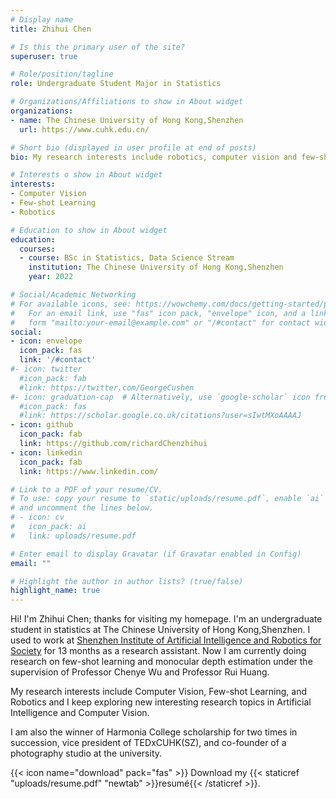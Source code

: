 ```yaml
---
# Display name
title: Zhihui Chen

# Is this the primary user of the site?
superuser: true

# Role/position/tagline
role: Undergraduate Student Major in Statistics

# Organizations/Affiliations to show in About widget
organizations:
- name: The Chinese University of Hong Kong,Shenzhen
  url: https://www.cuhk.edu.cn/

# Short bio (displayed in user profile at end of posts)
bio: My research interests include robotics, computer vision and few-shot learning.

# Interests o show in About widget
interests:
- Computer Vision
- Few-shot Learning
- Robotics

# Education to show in About widget
education:
  courses:
  - course: BSc in Statistics, Data Science Stream
    institution: The Chinese University of Hong Kong,Shenzhen
    year: 2022

# Social/Academic Networking
# For available icons, see: https://wowchemy.com/docs/getting-started/page-builder/#icons
#   For an email link, use "fas" icon pack, "envelope" icon, and a link in the
#   form "mailto:your-email@example.com" or "/#contact" for contact widget.
social:
- icon: envelope
  icon_pack: fas
  link: '/#contact'
#- icon: twitter
  #icon_pack: fab
  #link: https://twitter.com/GeorgeCushen
#- icon: graduation-cap  # Alternatively, use `google-scholar` icon from `ai` icon pack
  #icon_pack: fas
  #link: https://scholar.google.co.uk/citations?user=sIwtMXoAAAAJ
- icon: github
  icon_pack: fab
  link: https://github.com/richardChenzhihui
- icon: linkedin
  icon_pack: fab
  link: https://www.linkedin.com/

# Link to a PDF of your resume/CV.
# To use: copy your resume to `static/uploads/resume.pdf`, enable `ai` icons in `params.toml`, 
# and uncomment the lines below.
# - icon: cv
#   icon_pack: ai
#   link: uploads/resume.pdf

# Enter email to display Gravatar (if Gravatar enabled in Config)
email: ""

# Highlight the author in author lists? (true/false)
highlight_name: true
---
```


Hi! I'm Zhihui Chen; thanks for visiting my homepage. I'm an undergraduate student in statistics at The Chinese University of Hong Kong,Shenzhen. I used to work at [Shenzhen Institute of Artificial Intelligence and Robotics for Society](https://airs.cuhk.edu.cn/) for 13 months as a research assistant. Now I am currently doing research on few-shot learning and monocular depth estimation under the supervision of Professor Chenye Wu and Professor Rui Huang.

My research interests include Computer Vision, Few-shot Learning, and Robotics and I keep exploring new interesting research topics in Artificial Intelligence and Computer Vision.

I am also the winner of Harmonia College scholarship for two times in succession, vice president of TEDxCUHK(SZ), and co-founder of a photography studio at the university.

{{< icon name="download" pack="fas" >}} Download my {{< staticref "uploads/resume.pdf" "newtab" >}}resumé{{< /staticref >}}.
